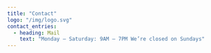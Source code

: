 ```yaml
---
title: "Contact"
logo: "/img/logo.svg"
contact_entries:
  - heading: Mail
    text: "Monday – Saturday: 9AM – 7PM We’re closed on Sundays"
---
```



